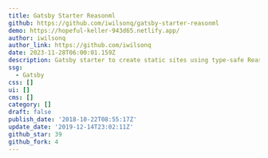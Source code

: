 ```yaml
---
title: Gatsby Starter Reasonml
github: https://github.com/iwilsonq/gatsby-starter-reasonml
demo: https://hopeful-keller-943d65.netlify.app/
author: iwilsonq
author_link: https://github.com/iwilsonq
date: 2023-11-28T06:00:01.159Z
description: Gatsby starter to create static sites using type-safe ReasonML
ssg:
  - Gatsby
css: []
ui: []
cms: []
category: []
draft: false
publish_date: '2018-10-22T08:55:17Z'
update_date: '2019-12-14T23:02:11Z'
github_star: 39
github_fork: 4
---
```

